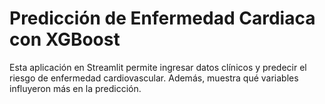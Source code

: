 # Predicción de Enfermedad Cardiaca con XGBoost

Esta aplicación en Streamlit permite ingresar datos clínicos y predecir el riesgo de enfermedad cardiovascular. Además, muestra qué variables influyeron más en la predicción.
